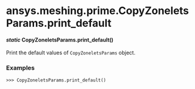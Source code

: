 # ansys.meshing.prime.CopyZoneletsParams.print_default

<a id="ansys.meshing.prime.CopyZoneletsParams.print_default"></a>

#### *static* CopyZoneletsParams.print_default()

Print the default values of `CopyZoneletsParams` object.

### Examples

```pycon
>>> CopyZoneletsParams.print_default()
```

<!-- !! processed by numpydoc !! -->
